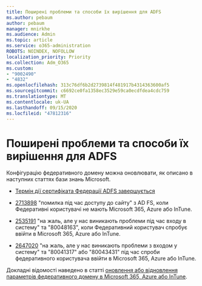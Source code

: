 ```yaml
---
title: Поширені проблеми та способи їх вирішення для ADFS
ms.author: pebaum
author: pebaum
manager: mnirkhe
ms.audience: Admin
ms.topic: article
ms.service: o365-administration
ROBOTS: NOINDEX, NOFOLLOW
localization_priority: Priority
ms.collection: Adm_O365
ms.custom:
- "9002490"
- "4832"
ms.openlocfilehash: 313c76df6b2d2739814f481917b4314363600af5
ms.sourcegitcommit: c6692ce0fa1358ec3529e59ca0ecdfdea4cdc759
ms.translationtype: MT
ms.contentlocale: uk-UA
ms.lasthandoff: 09/15/2020
ms.locfileid: "47812316"
---
```

# <a name="common-issues-and-resolutions-for-adfs"></a>Поширені проблеми та способи їх вирішення для ADFS

Конфігурацію федеративного домену можна оновлювати, як описано в наступних статтях бази знань Microsoft.

- [Термін дії сертифіката Федерації ADFS завершується](adfs-federation-certificate-expiring.md)

- [2713898](https://support.microsoft.com/help/2713898)  "помилка під час доступу до сайту" з AD FS, коли Федеративні користувачі не мають Microsoft 365, Azure або InTune.

- [2535191](https://support.microsoft.com/help/2535191) "на жаль, але у нас виникають проблеми під час входу в систему" та "80048163", коли Федеративний користувач спробує ввійти в Microsoft 365, Azure або InTune.

- [2647020](https://support.microsoft.com/help/2647020)   "на жаль, але у нас виникають проблеми з входом у систему" та "80041317" або "80043431" під час спроби федеративного користувача ввійти в Microsoft 365, Azure або InTune.

Докладні відомості наведено в статті [оновлення або відновлення параметрів федеративного домену в Microsoft 365, Azure або InTune](https://docs.microsoft.com/office365/troubleshoot/active-directory/update-federated-domain-office-365).
